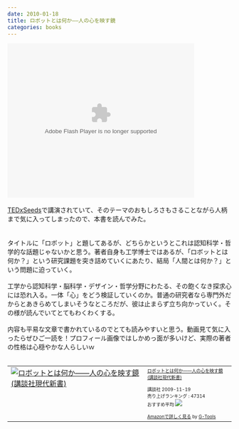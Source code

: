```yaml
---
date: 2010-01-18
title: ロボットとは何か——人の心を映す鏡
categories: books
---
```

<object height="347" width="420"><param name="movie" value="http://dotsub.com/static/players/portalplayer.swf?plugins=dotsub&uuid=081de0b4-8f12-454f-afeb-41806d85c9b0&type=video&lang=none"></param><param name="allowFullScreen" value="true"></param><param name="allowscriptaccess" value="always"></param><embed src="http://dotsub.com/static/players/portalplayer.swf?plugins=dotsub&uuid=081de0b4-8f12-454f-afeb-41806d85c9b0&type=video&lang=none" type="application/x-shockwave-flash" allowscriptaccess="always" allowfullscreen="true" width="420" height="347"></embed></object><br /><br /><a href="http://tedxseeds.org/">TEDxSeeds</a>で講演されていて、そのテーマのおもしろさもさることながら人柄まで気に入ってしまったので、本書を読んでみた。<br /><br /><a name='more'></a><br />タイトルに「ロボット」と題してあるが、どちらかというとこれは認知科学・哲学的な話題じゃないかと思う。著者自身も工学博士ではあるが、「ロボットとは何か？」という研究課題を突き詰めていくにあたり、結局「人間とは何か？」という問題に迫っていく。<br /><br />工学から認知科学・脳科学・デザイン・哲学分野にわたる、その飽くなき探求心には恐れ入る。一体「心」をどう検証していくのか。普通の研究者なら専門外だからとあきらめてしまいそうなところだが、彼は止まらず立ち向かっていく。その様が読んでいてとてもわくわくする。<br /><br />内容も平易な文章で書かれているのでとても読みやすいと思う。動画見て気に入ったらぜひご一読を！プロフィール画像ではしかめっ面が多いけど、実際の著者の性格は心穏やかな人らしいｗ<br /><br /><table border="0" cellpadding="5"><tbody><tr><td valign="top"><a href="http://www.amazon.co.jp/exec/obidos/ASIN/4062880237/warikiru-22/ref=nosim/" target="_blank"><img alt="ロボットとは何か――人の心を映す鏡  (講談社現代新書)" border="0" class="fig" src="http://ecx.images-amazon.com/images/I/314cLX4V2zL._SL160_.jpg" /></a><br /></td><td valign="top"><span style="font-size: x-small;"><a href="http://www.amazon.co.jp/%E3%83%AD%E3%83%9C%E3%83%83%E3%83%88%E3%81%A8%E3%81%AF%E4%BD%95%E3%81%8B%E2%80%95%E2%80%95%E4%BA%BA%E3%81%AE%E5%BF%83%E3%82%92%E6%98%A0%E3%81%99%E9%8F%A1-%E8%AC%9B%E8%AB%87%E7%A4%BE%E7%8F%BE%E4%BB%A3%E6%96%B0%E6%9B%B8-%E7%9F%B3%E9%BB%92-%E6%B5%A9/dp/4062880237%3FSubscriptionId%3D15SMZCTB9V8NGR2TW082%26tag%3Dwarikiru-22%26linkCode%3Dxm2%26camp%3D2025%26creative%3D165953%26creativeASIN%3D4062880237" target="_blank">ロボットとは何か――人の心を映す鏡  (講談社現代新書)</a><img alt="" border="0" height="1" src="http://www.assoc-amazon.jp/e/ir?t=warikiru-22&amp;l=ur2&amp;o=9" width="1" /><br />&nbsp;</span><br /><span style="font-size: x-small;"> 講談社  2009-11-19<br />売り上げランキング : 47314<br />おすすめ平均  <img src="http://g-images.amazon.com/images/G/01/detail/stars-5-0.gif" /></span><br /><span style="font-size: x-small;"><br /><a href="http://www.amazon.co.jp/%E3%83%AD%E3%83%9C%E3%83%83%E3%83%88%E3%81%A8%E3%81%AF%E4%BD%95%E3%81%8B%E2%80%95%E2%80%95%E4%BA%BA%E3%81%AE%E5%BF%83%E3%82%92%E6%98%A0%E3%81%99%E9%8F%A1-%E8%AC%9B%E8%AB%87%E7%A4%BE%E7%8F%BE%E4%BB%A3%E6%96%B0%E6%9B%B8-%E7%9F%B3%E9%BB%92-%E6%B5%A9/dp/4062880237%3FSubscriptionId%3D15SMZCTB9V8NGR2TW082%26tag%3Dwarikiru-22%26linkCode%3Dxm2%26camp%3D2025%26creative%3D165953%26creativeASIN%3D4062880237" target="_blank">Amazonで詳しく見る</a> </span><span style="font-size: x-small;">by <a href="http://www.goodpic.com/mt/aws/index.html">G-Tools</a></span><br /></td></tr></tbody></table>
